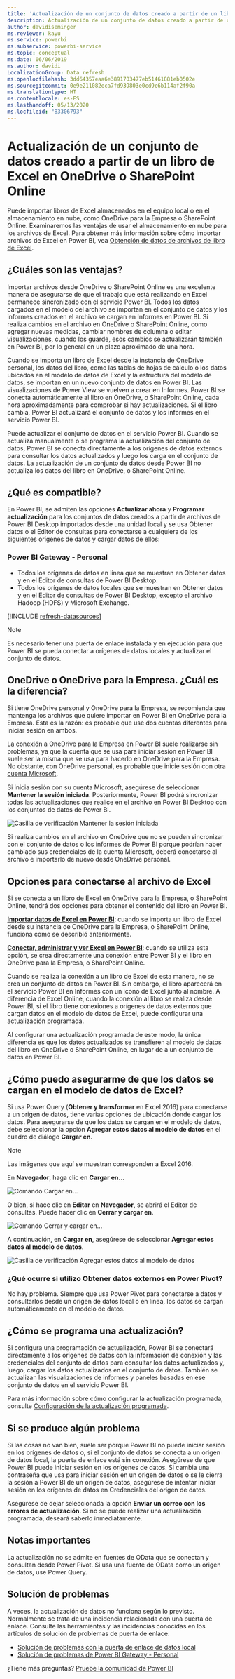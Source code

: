 ```yaml
---
title: 'Actualización de un conjunto de datos creado a partir de un libro de Excel: nube'
description: Actualización de un conjunto de datos creado a partir de un libro de Excel en OneDrive o SharePoint Online
author: davidiseminger
ms.reviewer: kayu
ms.service: powerbi
ms.subservice: powerbi-service
ms.topic: conceptual
ms.date: 06/06/2019
ms.author: davidi
LocalizationGroup: Data refresh
ms.openlocfilehash: 3dd64357eaa6e3891703477eb51461881eb0502e
ms.sourcegitcommit: 0e9e211082eca7fd939803e0cd9c6b114af2f90a
ms.translationtype: HT
ms.contentlocale: es-ES
ms.lasthandoff: 05/13/2020
ms.locfileid: "83306793"
---
```

# <a name="refresh-a-dataset-created-from-an-excel-workbook-on-onedrive-or-sharepoint-online"></a>Actualización de un conjunto de datos creado a partir de un libro de Excel en OneDrive o SharePoint Online

Puede importar libros de Excel almacenados en el equipo local o en el almacenamiento en nube, como OneDrive para la Empresa o SharePoint Online. Examinaremos las ventajas de usar el almacenamiento en nube para los archivos de Excel. Para obtener más información sobre cómo importar archivos de Excel en Power BI, vea [Obtención de datos de archivos de libro de Excel](service-excel-workbook-files.md).

## <a name="what-are-the-advantages"></a>¿Cuáles son las ventajas?

Importar archivos desde OneDrive o SharePoint Online es una excelente manera de asegurarse de que el trabajo que está realizando en Excel permanece sincronizado con el servicio Power BI. Todos los datos cargados en el modelo del archivo se importan en el conjunto de datos y los informes creados en el archivo se cargan en Informes en Power BI. Si realiza cambios en el archivo en OneDrive o SharePoint Online, como agregar nuevas medidas, cambiar nombres de columna o editar visualizaciones, cuando los guarde, esos cambios se actualizarán también en Power BI, por lo general en un plazo aproximado de una hora.

Cuando se importa un libro de Excel desde la instancia de OneDrive personal, los datos del libro, como las tablas de hojas de cálculo o los datos ubicados en el modelo de datos de Excel y la estructura del modelo de datos, se importan en un nuevo conjunto de datos en Power BI. Las visualizaciones de Power View se vuelven a crear en Informes. Power BI se conecta automáticamente al libro en OneDrive, o SharePoint Online, cada hora aproximadamente para comprobar si hay actualizaciones. Si el libro cambia, Power BI actualizará el conjunto de datos y los informes en el servicio Power BI.

Puede actualizar el conjunto de datos en el servicio Power BI. Cuando se actualiza manualmente o se programa la actualización del conjunto de datos, Power BI se conecta directamente a los orígenes de datos externos para consultar los datos actualizados y luego los carga en el conjunto de datos. La actualización de un conjunto de datos desde Power BI no actualiza los datos del libro en OneDrive, o SharePoint Online. 

## <a name="whats-supported"></a>¿Qué es compatible?

En Power BI, se admiten las opciones **Actualizar ahora** y **Programar actualización** para los conjuntos de datos creados a partir de archivos de Power BI Desktop importados desde una unidad local y se usa Obtener datos o el Editor de consultas para conectarse a cualquiera de los siguientes orígenes de datos y cargar datos de ellos:  

### <a name="power-bi-gateway---personal"></a>Power BI Gateway - Personal

* Todos los orígenes de datos en línea que se muestran en Obtener datos y en el Editor de consultas de Power BI Desktop.
* Todos los orígenes de datos locales que se muestran en Obtener datos y en el Editor de consultas de Power BI Desktop, excepto el archivo Hadoop (HDFS) y Microsoft Exchange.

<!-- Refresh Data sources-->
[!INCLUDE [refresh-datasources](../includes/refresh-datasources.md)]

> [!NOTE]
> Es necesario tener una puerta de enlace instalada y en ejecución para que Power BI se pueda conectar a orígenes de datos locales y actualizar el conjunto de datos.
>
>

## <a name="onedrive-or-onedrive-for-business-whats-the-difference"></a>OneDrive o OneDrive para la Empresa. ¿Cuál es la diferencia?

Si tiene OneDrive personal y OneDrive para la Empresa, se recomienda que mantenga los archivos que quiere importar en Power BI en OneDrive para la Empresa. Esta es la razón: es probable que use dos cuentas diferentes para iniciar sesión en ambos.

La conexión a OneDrive para la Empresa en Power BI suele realizarse sin problemas, ya que la cuenta que se usa para iniciar sesión en Power BI suele ser la misma que se usa para hacerlo en OneDrive para la Empresa. No obstante, con OneDrive personal, es probable que inicie sesión con otra [cuenta Microsoft](https://account.microsoft.com).

Si inicia sesión con su cuenta Microsoft, asegúrese de seleccionar **Mantener la sesión iniciada**. Posteriormente, Power BI podrá sincronizar todas las actualizaciones que realice en el archivo en Power BI Desktop con los conjuntos de datos de Power BI.  

![Casilla de verificación Mantener la sesión iniciada](media/refresh-excel-file-onedrive/refresh_signin_keepmesignedin.png)

Si realiza cambios en el archivo en OneDrive que no se pueden sincronizar con el conjunto de datos o los informes de Power BI porque podrían haber cambiado sus credenciales de la cuenta Microsoft, deberá conectarse al archivo e importarlo de nuevo desde OneDrive personal.

## <a name="options-for-connecting-to-excel-file"></a>Opciones para conectarse al archivo de Excel

Si se conecta a un libro de Excel en OneDrive para la Empresa, o SharePoint Online, tendrá dos opciones para obtener el contenido del libro en Power BI.

[**Importar datos de Excel en Power BI**](service-excel-workbook-files.md#import-or-connect-to-an-excel-workbook-from-power-bi): cuando se importa un libro de Excel desde su instancia de OneDrive para la Empresa, o SharePoint Online, funciona como se describió anteriormente.

[**Conectar, administrar y ver Excel en Power BI**](service-excel-workbook-files.md#one-excel-workbook--two-ways-to-use-it): cuando se utiliza esta opción, se crea directamente una conexión entre Power BI y el libro en OneDrive para la Empresa, o SharePoint Online.

Cuando se realiza la conexión a un libro de Excel de esta manera, no se crea un conjunto de datos en Power BI. Sin embargo, el libro aparecerá en el servicio Power BI en Informes con un icono de Excel junto al nombre. A diferencia de Excel Online, cuando la conexión al libro se realiza desde Power BI, si el libro tiene conexiones a orígenes de datos externos que cargan datos en el modelo de datos de Excel, puede configurar una actualización programada.

Al configurar una actualización programada de este modo, la única diferencia es que los datos actualizados se transfieren al modelo de datos del libro en OneDrive o SharePoint Online, en lugar de a un conjunto de datos en Power BI.

## <a name="how-do-i-make-sure-data-is-loaded-to-the-excel-data-model"></a>¿Cómo puedo asegurarme de que los datos se cargan en el modelo de datos de Excel?

Si usa Power Query (**Obtener y transformar** en Excel 2016) para conectarse a un origen de datos, tiene varias opciones de ubicación donde cargar los datos. Para asegurarse de que los datos se cargan en el modelo de datos, debe seleccionar la opción **Agregar estos datos al modelo de datos** en el cuadro de diálogo **Cargar en**.

> [!NOTE]
> Las imágenes que aquí se muestran corresponden a Excel 2016.
>
>

En **Navegador**, haga clic en **Cargar en...**  

![Comando Cargar en...](media/refresh-excel-file-onedrive/refresh_loadtodm_1.png)

O bien, si hace clic en **Editar** en **Navegador**, se abrirá el Editor de consultas. Puede hacer clic en **Cerrar y cargar en**.  

![Comando Cerrar y cargar en...](media/refresh-excel-file-onedrive/refresh_loadtodm_2.png)

A continuación, en **Cargar en**, asegúrese de seleccionar **Agregar estos datos al modelo de datos**.  

![Casilla de verificación Agregar estos datos al modelo de datos](media/refresh-excel-file-onedrive/refresh_loadtodm_3.png)

### <a name="what-if-i-use-get-external-data-in-power-pivot"></a>¿Qué ocurre si utilizo Obtener datos externos en Power Pivot?

No hay problema. Siempre que usa Power Pivot para conectarse a datos y consultarlos desde un origen de datos local o en línea, los datos se cargan automáticamente en el modelo de datos.

## <a name="how-do-i-schedule-refresh"></a>¿Cómo se programa una actualización?

Si configura una programación de actualización, Power BI se conectará directamente a los orígenes de datos con la información de conexión y las credenciales del conjunto de datos para consultar los datos actualizados y, luego, cargar los datos actualizados en el conjunto de datos. También se actualizan las visualizaciones de informes y paneles basadas en ese conjunto de datos en el servicio Power BI.

Para más información sobre cómo configurar la actualización programada, consulte [Configuración de la actualización programada](refresh-scheduled-refresh.md).

## <a name="when-things-go-wrong"></a>Si se produce algún problema

Si las cosas no van bien, suele ser porque Power BI no puede iniciar sesión en los orígenes de datos o, si el conjunto de datos se conecta a un origen de datos local, la puerta de enlace está sin conexión. Asegúrese de que Power BI puede iniciar sesión en los orígenes de datos. Si cambia una contraseña que usa para iniciar sesión en un origen de datos o se le cierra la sesión a Power BI de un origen de datos, asegúrese de intentar iniciar sesión en los orígenes de datos en Credenciales del origen de datos.

Asegúrese de dejar seleccionada la opción **Enviar un correo con los errores de actualización**. Si no se puede realizar una actualización programada, deseará saberlo inmediatamente.

## <a name="important-notes"></a>Notas importantes

La actualización no se admite en fuentes de OData que se conectan y consultan desde Power Pivot. Si usa una fuente de OData como un origen de datos, use Power Query.

## <a name="troubleshooting"></a>Solución de problemas

A veces, la actualización de datos no funciona según lo previsto. Normalmente se trata de una incidencia relacionada con una puerta de enlace. Consulte las herramientas y las incidencias conocidas en los artículos de solución de problemas de puerta de enlace:

- [Solución de problemas con la puerta de enlace de datos local](service-gateway-onprem-tshoot.md)
- [Solución de problemas de Power BI Gateway - Personal](service-admin-troubleshooting-power-bi-personal-gateway.md)

¿Tiene más preguntas? [Pruebe la comunidad de Power BI](https://community.powerbi.com/)
